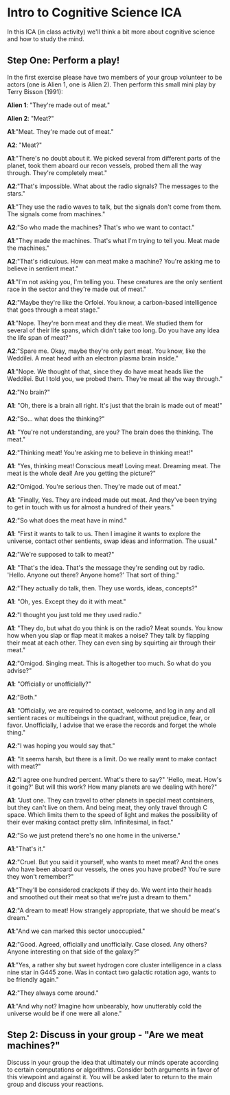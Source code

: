 # Intro to Cognitive Science ICA

In this ICA (in class activity) we'll think a bit more about cognitive science and how to study the mind.


## Step One: Perform a play!

<!-- #region -->
In the first exercise please have two members of your group volunteer to be actors (one is Alien 1, one is Alien 2).  Then perform this small mini play by Terry Bisson (1991):


**Alien 1**: "They're made out of meat."

**Alien 2**:  "Meat?"

**A1**:"Meat. They're made out of meat."

**A2**:  "Meat?"

**A1**:"There's no doubt about it. We picked several from different parts of the planet, took them aboard our recon vessels, probed them all the way through. They're completely meat."

**A2**:"That's impossible. What about the radio signals? The messages to the stars."

**A1**:"They use the radio waves to talk, but the signals don't come from them. The signals come from machines."

**A2**:"So who made the machines? That's who we want to contact."

**A1**:"They made the machines. That's what I'm trying to tell you. Meat made the machines."

**A2**:"That's ridiculous. How can meat make a machine? You're asking me to believe in sentient meat."

**A1**:"I'm not asking you, I'm telling you. These creatures are the only sentient race in the sector and they're made out of meat."

**A2**:"Maybe they're like the Orfolei. You know, a carbon-based intelligence that goes through a meat stage."

**A1**:"Nope. They're born meat and they die meat. We studied them for several of their life spans, which didn't take too long. Do you have any idea the life span of meat?"

**A2**:"Spare me. Okay, maybe they're only part meat. You know, like the Weddilei. A meat head with an electron plasma brain inside."

**A1**:"Nope. We thought of that, since they do have meat heads like the Weddilei. But I told you, we probed them. They're meat all the way through."

**A2**:"No brain?"

**A1**: "Oh, there is a brain all right. It's just that the brain is made out of meat!"

**A2**:"So... what does the thinking?"

**A1**: "You're not understanding, are you? The brain does the thinking. The meat."

**A2**:"Thinking meat! You're asking me to believe in thinking meat!"

**A1**: "Yes, thinking meat! Conscious meat! Loving meat. Dreaming meat. The meat is the whole deal! Are you getting the picture?"

**A2**:"Omigod. You're serious then. They're made out of meat."

**A1**: "Finally, Yes. They are indeed made out meat. And they've been trying to get in touch with us for almost a hundred of their years."

**A2**:"So what does the meat have in mind."

**A1**: "First it wants to talk to us. Then I imagine it wants to explore the universe, contact other sentients, swap ideas and information. The usual."

**A2**:"We're supposed to talk to meat?"

**A1**: "That's the idea. That's the message they're sending out by radio. 'Hello. Anyone out there? Anyone home?' That sort of thing."

**A2**:"They actually do talk, then. They use words, ideas, concepts?"

**A1**: "Oh, yes. Except they do it with meat."

**A2**:"I thought you just told me they used radio."

**A1**: "They do, but what do you think is on the radio? Meat sounds. You know how when you slap or flap meat it makes a noise? They talk by flapping their meat at each other. They can even sing by squirting air through their meat."

**A2**:"Omigod. Singing meat. This is altogether too much. So what do you advise?"

**A1**: "Officially or unofficially?"

**A2**:"Both."

**A1**: "Officially, we are required to contact, welcome, and log in any and all sentient races or multibeings in the quadrant, without prejudice, fear, or favor. Unofficially, I advise that we erase the records and forget the whole thing."

**A2**:"I was hoping you would say that."

**A1**: "It seems harsh, but there is a limit. Do we really want to make contact with meat?"

**A2**:"I agree one hundred percent. What's there to say?" 'Hello, meat. How's it going?' But will this work? How many planets are we dealing with here?"

**A1**: "Just one. They can travel to other planets in special meat containers, but they can't live on them. And being meat, they only travel through C space. Which limits them to the speed of light and makes the possibility of their ever making contact pretty slim. Infinitesimal, in fact."

**A2**:"So we just pretend there's no one home in the universe."

**A1**:"That's it."

**A2**:"Cruel. But you said it yourself, who wants to meet meat? And the ones who have been aboard our vessels, the ones you have probed? You're sure they won't remember?"

**A1**:"They'll be considered crackpots if they do. We went into their heads and smoothed out their meat so that we're just a dream to them."

**A2**:"A dream to meat! How strangely appropriate, that we should be meat's dream."

**A1**:"And we can marked this sector unoccupied."

**A2**:"Good. Agreed, officially and unofficially. Case closed. Any others? Anyone interesting on that side of the galaxy?"

**A1**:"Yes, a rather shy but sweet hydrogen core cluster intelligence in a class nine star in G445 zone. Was in contact two galactic rotation ago, wants to be friendly again."

**A2**:"They always come around."

**A1**:"And why not? Imagine how unbearably, how unutterably cold the universe would be if one were all alone."
</pre>
</blockquote>
<!-- #endregion -->

## Step 2: Discuss in your group - "Are we meat machines?"


Discuss in your group the idea that ultimately our minds operate according to certain computations or algorithms.  Consider both arguments in favor of this viewpoint and against it.  You will be asked later to return to the main group and discuss your reactions.

```python

```
